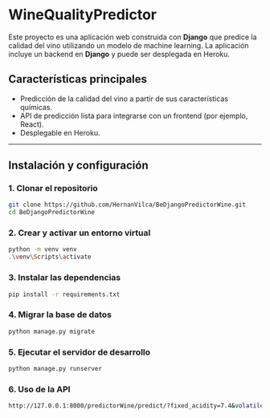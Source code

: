 # WineQualityPredictor

Este proyecto es una aplicación web construida con **Django** que predice la calidad del vino utilizando un modelo de machine learning. La aplicación incluye un backend en **Django** y puede ser desplegada en Heroku.

## Características principales

- Predicción de la calidad del vino a partir de sus características químicas.
- API de predicción lista para integrarse con un frontend (por ejemplo, React).
- Desplegable en Heroku.

---

## Instalación y configuración

### 1. Clonar el repositorio

```bash
git clone https://github.com/HernanVilca/BeDjangoPredictorWine.git
cd BeDjangoPredictorWine
```

### 2. Crear y activar un entorno virtual

```bash
python -m venv venv
.\venv\Scripts\activate
```

### 3. Instalar las dependencias

```bash
pip install -r requirements.txt

```

### 4. Migrar la base de datos

```bash
python manage.py migrate


```

### 5. Ejecutar el servidor de desarrollo

```bash
python manage.py runserver


```

### 6. Uso de la API

```bash
http://127.0.0.1:8000/predictorWine/predict/?fixed_acidity=7.4&volatile_acidity=0.7&citric_acid=0.0&residual_sugar=1.9&chlorides=0.076&free_sulfur_dioxide=11.0&total_sulfur_dioxide=34.0&density=0.9978&pH=3.51&sulphates=0.56&alcohol=9.4


```
